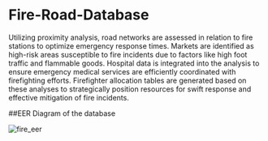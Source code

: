 # Fire-Road-Database
 Utilizing proximity analysis, road networks are assessed in relation to fire stations to optimize emergency response times. Markets are identified as high-risk areas susceptible to fire incidents due to factors like high foot traffic and flammable goods. Hospital data is integrated into the analysis to ensure emergency medical services are efficiently coordinated with firefighting efforts. Firefighter allocation tables are generated based on these analyses to strategically position resources for swift response and effective mitigation of fire incidents.
 
 ##EER Diagram of the database
 
![fire_eer](https://github.com/Abiona-0lushola-Jude/Fire-Road-Database/assets/103720345/76ac3b4e-4656-49d0-b96f-25c50c3ad3b5)
